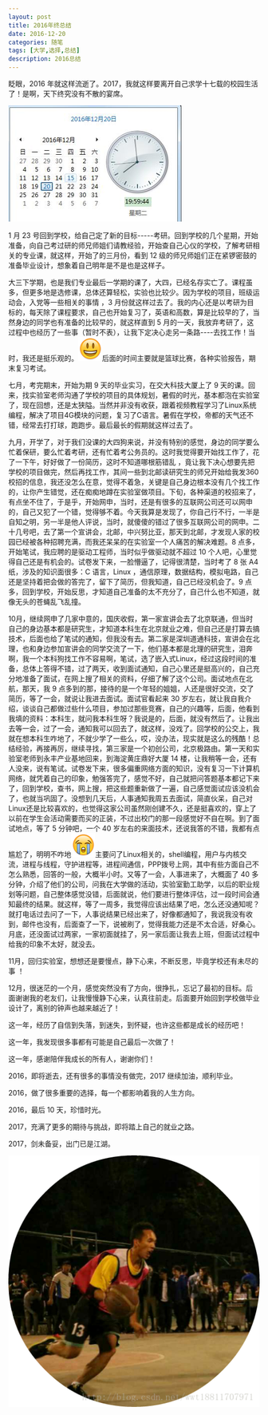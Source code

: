 ```yaml
---
layout: post
title: 2016年终总结
date: 2016-12-20
categories: 随笔
tags: [大学,选择,总结]
description: 2016总结
---
```



眨眼，2016 年就这样流逝了。2017，我就这样要离开自己求学十七载的校园生活了！是啊，天下终究没有不散的宴席。

![这里写图片描述](/images/blog/mcu_year_last_2016_sum.jpg)

1 月 23 号回到学校，给自己定了新的目标-----考研。回到学校的几个星期，开始准备，向自己考过研的师兄师姐们请教经验，开始查自己心仪的学校，了解考研相关的专业课，就这样，开始了的三月份，看到 12 级的师兄师姐们正在紧锣密鼓的准备毕业设计，想象着自己明年是不是也是这样子。

大三下学期，也是我们专业最后一学期的课了，大四，已经名存实亡了。课程虽多，但更多地是选修课，总体还算轻松，实验也比较少。因为学校的项目，班级运动会，入党等一些相关的事情 ，3 月份就这样过去了。我的内心还是以考研为目标的，每天除了课程要求，自己也开始复习了，英语和高数，算是比较早的了，当然身边的同学也有准备的比较早的，就这样直到 5 月的一天，我放弃考研了，这过程中也经历了一些事（暂时不表），让我下定决心走另一条路----去找工作！当时，我还是挺乐观的。![这里写图片描述](/images/blog/a_smile.png)后面的时间主要就是篮球比赛，各种实验报告，期末复习考试。

七月，考完期末，开始为期 9 天的毕业实习，在交大科技大厦上了 9 天的课。回来，找实验室老师沟通了学校的项目的具体规划，暑假的时光，基本都泡在实验室了，现在回想，还是太狭隘。当然并非没有收获，跟着视频教程学习了Linux系统编程，解决了项目4G模块的问题，复习了C语言。暑假在学校，帝都的天气还不错，经常去打打球，跑跑步。最后最长的假期就这样过去了。

九月，开学了，对于我们没课的大四狗来说，并没有特别的感觉，身边的同学要么忙着保研，要么忙着考研，还有忙着考公务员的。这时我觉得要开始找工作了，花了一下午，好好做了一份简历，这时不知道哪根筋错乱 ，竟让我下决心想要先把学校的项目做完，然后再找工作，其间一些到北邮读研究生的师兄开始给我发360校招的信息，我还没怎么在意，觉得不着急，关键是自己身边根本没有几个找工作的，让你产生错觉，还在痴痴地蹲在实验室做项目。下旬，各种渠道的校招来了，有点坐不住了，于是乎，开始网申，当时，还是有很多的互联网公司还可以网申的，自己又犯了一个错，觉得够不着。今天我算是发现了，你自己行不行，一半是自知之明，另一半是他人评说，当时，就傻傻的错过了很多互联网公司的网申。二十几号吧，去了第一个宣讲会，北邮，中兴努比亚，那天到北邮，才发现人家的校园已经被各种招聘充满，而我还呆呆的在实验室一个人痛苦的解决难题。8 点多，开始笔试，我应聘的是驱动工程师，当时似乎做驱动就不超过 10 个人吧，心里觉得自己还是有机会的。试卷发下来，一脸懵逼了，记得很清楚，当时考了 8 张 A4 纸，涉及的知识面很多：C 语言，Linux ，通信原理，数据结构，模拟电路，自己还是坚持着把会做的答完了，留下了简历，但我知道，自己已经没机会了。9 点多，回到学校，开始反思，才知道自己准备的太不充分了，自己什么也不知道，就像无头的苍蝇乱飞乱撞。

10月，继续网申了几家中意的，国庆收假，第一家宣讲会去了北京联通，但当时自己的身边基本都是研究生，才知道本科生在北京就业之难，但自己还是打算去搞技术，后面也给了笔试的通知，但我没有去。第二家是深圳道通科技，宣讲会在北理，也和身边参加宣讲会的同学交流了一下，他们基本都是北理的研究生，泪奔啊，我一个本科狗找工作不容易啊，笔试，选了嵌入式Linux，经过这段时间的准备，总体上答得不错，过了两天，收到面试通知，自己心里还是挺高兴的，自己充分地准备了面试，在网上搜了相关的资料，仔细了解了这个公司。面试地点在北航，那天，我 9 点多到的那，接待的是一个年轻的姐姐，人还是很好交流，交了简历，等了一会，就说让我进去面试。面试官看起来 30 岁左右，就让我自我介绍，谈谈自己都做过些什么项目，参加过那些竞赛，自己的兴趣等，后面，他看到我填的资料：本科生，就问我本科生呀？我说是的，后面，就没有然后了。让我出去等一会，过了一会，通知我可以回去了，就这样，没戏了。回学校的公交上，我就在想本科生咋地了，不就少学了一些么，哎，没办法，现实就是这么的残酷！总结经验，再接再厉，继续寻找，第三家是一个初创公司，北京极路由。第一天和实验室老师到永丰产业基地回来，到海淀黄庄鼎好大厦 14 楼，让我稍等一会，还有人没来，说有笔试。试卷发下来，很多偏重网络方面的知识，没有复习一下计算机网络，就凭着自己的印象，勉强答完了，感觉不好，自己就把问答题基本都记下来了，回到学校，查书，网上搜，把这些题重新做了一遍，自己感觉面试应该没机会了，也就当巩固了。没想到几天后，人事通知我周五去面试，简直伙呆，自己对Linux还是比较喜欢的，也觉得这家公司虽然刚创建不久，还是挺喜欢的，穿上了以前在学生会活动需要而买的正装，不过出校门的那一段感觉好不自在啊。到了面试地点，等了 5 分钟吧，一个 40 岁左右的来面技术，还说我答的不错，我都有点尴尬了，明明不咋地![这里写图片描述](/images/blog/a_cry.png)主要问了Linux相关的，shell编程，用户与内核交流，进程与线程，守护进程等，进程间通信，PPP拨号上网，其中有些方面自己不怎么熟悉，回答的一般，大概半小时。又等了一会，人事进来了，大概面了 40 多分钟，介绍了他们的公司，问我在大学做的活动，实验室勤工助学，以后的职业规划等问题，自己整体感觉没错，后面就说，他们要进行整体评估，过一段时间会通知最终的结果。就这样，等了一周多，我觉得应该出结果了吧，怎么还没通知呢？就打电话过去问了一下，人事说结果已经出来了，好像都通知了，我说我没有收到，邮件也没有，后面查了一下，说被刷了，觉得我能力还是不太合适，好桑心。月底，还没面试过两家，一家初面就挂了，另一家后面让我去上班，但面试过程中给我的印象不太好，就没去。

11月，回归实验室，想想还是要慢点，静下心来，不断反思，毕竟学校还有未尽的事 ！

12月，很迷茫的一个月，感觉突然没有了方向，很挣扎，忘记了最初的目标。后面谢谢我的老友们，让我慢慢静下心来，认真往前走。后面要开始回到学校做毕业设计了，离别的钟声也越来越近了！

这一年，经历了自信到失落，到迷失，到怀疑，也许这些都是成长的经历吧！

这一年，我发现很多事都有可能是自己最后一次做了！

这一年，感谢陪伴我成长的所有人，谢谢你们！

2016，即将逝去，还有很多的事情没有做完，2017 继续加油，顺利毕业。

2016，做了很多重要的选择，每一个都影响着我的人生方向。

2016，最后 10 天，珍惜时光。

2017，充满了更多的期待与挑战，即将踏上自己的就业之路。

2017，剑未备妥，出门已是江湖。

![这里写图片描述](/images/blog/me_basketball.png)
